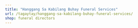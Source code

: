 ```yaml
---
title: "Hanggang Sa Kabilang Buhay Funeral Services"
url: /tagaytay/hanggang-sa-kabilang-buhay-funeral-services/
shop: funeral directors
---
```

